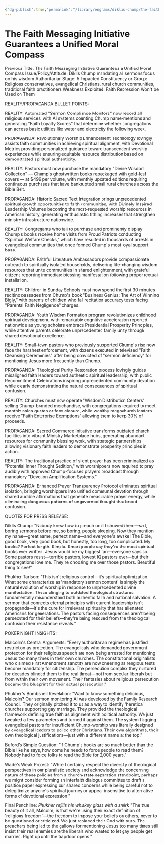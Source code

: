 ```yaml
---
{"dg-publish":true,"permalink":"/library/engrams/diklis-chump/the-faith-messaging-initiative-guarantees-a-unified-moral-compass/","tags":["DC/Messiah","DC/AS5"]}
---
```


# The Faith Messaging Initiative Guarantees a Unified Moral Compass
Previous Title: The Faith Messaging Initiative Guarantees a Unified Moral Compass Issue/Policy/Attitude: Diklis Chump mandating all sermons focus on his wisdom Authoritarian Stage: 5 Impacted Constituency or Group: Religious conservatives, evangelical Christians, rural church communities, traditional faith practitioners Weakness Exploited: Faith Repression Won't be Used on Them

REALITY/PROPAGANDA BULLET POINTS:

REALITY: Automated "Sermon Compliance Monitors" now record all religious services, with AI systems counting Chump name-mentions and generating "Faith Loyalty Scores" that determine whether congregations can access basic utilities like water and electricity the following week.

PROPAGANDA: Revolutionary Worship Enhancement Technology lovingly assists faith communities in achieving spiritual alignment, with Devotional Metrics providing personalized guidance toward transcendent worship experiences while ensuring equitable resource distribution based on demonstrated spiritual authenticity.

REALITY: Pastors must now purchase the mandatory "Divine Wisdom Collection" — Chump's ghostwritten books repackaged with gold-leaf covers — at $499 per volume, with monthly updated editions requiring continuous purchases that have bankrupted small rural churches across the Bible Belt.

PROPAGANDA: Historic Sacred Text Integration brings unprecedented spiritual growth opportunities to faith communities, with Divinely Inspired Leadership Volumes becoming the most-requested worship resources in American history, generating enthusiastic tithing increases that strengthen ministry infrastructure nationwide.

REALITY: Congregants who fail to purchase and prominently display Chump's books receive home visits from Proud Patriots conducting "Spiritual Welfare Checks," which have resulted in thousands of arrests in evangelical communities that once formed Chump's most loyal support base.

PROPAGANDA: Faithful Literature Ambassadors provide compassionate outreach to spiritually isolated households, delivering life-changing wisdom resources that unite communities in shared enlightenment, with grateful citizens reporting immediate blessing manifestation following proper textual installation.

REALITY: Children in Sunday Schools must now spend the first 30 minutes reciting passages from Chump's book "Business Genius: The Art of Winning Bigly," with parents of children who fail recitation accuracy tests facing "Parental Faith Negligence" charges.

PROPAGANDA: Youth Wisdom Formation program revolutionizes childhood spiritual development, with remarkable cognitive acceleration reported nationwide as young scholars embrace Presidential Prosperity Principles, while attentive parents celebrate unprecedented family unity through shared devotional excellence.

REALITY: Small-town pastors who previously supported Chump's rise now face the harshest enforcement, with dozens executed in televised "Faith Cleansing Ceremonies" after being convicted of "sermon deficiency" for mentioning Jesus more frequently than Chump.

PROPAGANDA: Theological Purity Restoration process lovingly guides misaligned faith leaders toward authentic spiritual leadership, with public Recommitment Celebrations inspiring unprecedented community devotion while clearly demonstrating the natural consequences of spiritual confusion.

REALITY: Churches must now operate "Wisdom Distribution Centers" selling Chump-branded merchandise, with congregations required to meet monthly sales quotas or face closure, while wealthy megachurch leaders receive "Faith Enterprise Exemptions" allowing them to keep 30% of proceeds.

PROPAGANDA: Sacred Commerce Initiative transforms outdated church facilities into vibrant Ministry Marketplace hubs, generating abundant resources for community blessing work, with strategic partnerships allowing visionary faith leaders to demonstrate prosperity principles in action.

REALITY: The traditional practice of silent prayer has been criminalized as "Potential Inner Thought Sedition," with worshippers now required to pray audibly with approved Chump-focused prayers broadcast through mandatory "Devotion Amplification Systems."

PROPAGANDA: Enhanced Prayer Transparency Protocol eliminates spiritual isolation, bringing worshippers into unified communal devotion through shared audible affirmations that generate measurable prayer energy, while eliminating dangerous patterns of ungoverned thought that breed confusion.

QUOTES FOR PRESS RELEASE:

Diklis Chump: "Nobody knew how to preach until I showed them—sad, boring sermons before me, so boring, people sleeping. Now they mention my name—great name, perfect name—and everyone's awake! The Bible, good book, very good book, but honestly, too long, too complicated. My books? Perfect length. Simple. Smart people say they're the most spiritual books ever written. Jesus would be my biggest fan—everyone says so. Some pastors resist—terrible pastors, lowest IQ pastors ever—but their congregations love me. They're choosing me over those pastors. Beautiful thing to see!"

Phukher Tarlson: "This isn't religious control—it's spiritual optimization. What some characterize as 'mandatory sermon content' is simply the natural evolution of worship in response to unprecedented divine manifestation. Those clinging to outdated theological structures fundamentally misunderstand both authentic faith and national salvation. A sermon that connects eternal principles with current leadership isn't propaganda—it's the cure for irrelevant spirituality that has alienated Americans for generations. The pastors facing consequences aren't being persecuted for their beliefs—they're being rescued from the theological confusion their resistance reveals."

POKER NIGHT INSIGHTS:

Malcolm's Central Arguments: "Every authoritarian regime has justified restriction as protection. The evangelicals who demanded government protection for their religious speech are now being arrested for mentioning Jesus too many times in their own churches. The constitutional originalists who claimed First Amendment sanctity are now cheering as religious tests become mandatory for citizenship. The persecution complex they nurtured for decades blinded them to the real threat—not from secular liberals but from within their own movement. Their fantasies about religious persecution became the blueprint for their actual persecution."

Phukher's Bombshell Revelation: "Want to know something delicious, Malcolm? Our sermon monitoring AI was developed by the Family Research Council. They originally pitched it to us as a way to identify 'heretical' churches supporting gay marriage. They provided the theological framework defining true faith as alignment with political authority. We just tweaked a few parameters and turned it against them. The system flagging evangelical pastors for insufficient Chump-worship was literally designed by evangelical leaders to police other Christians. Their own algorithms, their own theological justifications—just with a different name at the top."

Buford's Simple Question: "If Chump's books are so much better than the Bible like he says, how come he needs to force people to read them? Nobody had to force folks to read the Bible for 2,000 years."

Wade's Weak Protest: "While I certainly respect the diversity of theological perspectives in our pluralistic society and acknowledge the concerning nature of these policies from a church-state separation standpoint, perhaps we might consider forming an interfaith dialogue committee to draft a position paper expressing our shared concerns while being careful not to delegitimize anyone's spiritual journey or appear insensitive to alternative forms of devotional expression."

Final Punchline: _Phukher refills his whiskey glass with a smirk_ "The true beauty of it all, Malcolm, is that we're using their exact definition of 'religious freedom'—the freedom to impose your beliefs on others, never to be questioned or criticized. We just replaced their God with ours. The preachers being led to the gallows for mentioning Jesus too many times still insist their real enemies are the liberals who wanted to let gay people get married. Right up until the trapdoor opens."
